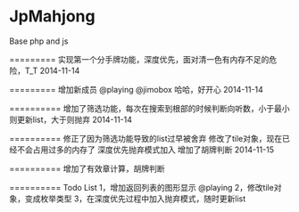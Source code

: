 JpMahjong
=========

Base php and js

=========
实现第一个分手牌功能，深度优先，面对清一色有内存不足的危险，T_T
2014-11-14

=========
增加新成员
@playing
@jimobox
哈哈，好开心
2014-11-14

==========
增加了筛选功能，每次在搜索到根部的时候判断向听数，小于最小则更新list，大于则抛弃
2014-11-14

==========
修正了因为筛选功能导致的list过早被舍弃
修改了tile对象，现在已经不会占用过多的内存了
深度优先抛弃模式加入
增加了胡牌判断
2014-11-15

==========
增加了有效章计算，胡牌判断


==========
Todo List
1，增加返回列表的图形显示  @playing
2，修改tile对象，变成枚举类型
3，在深度优先过程中加入抛弃模式，随时更新list
